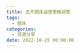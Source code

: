```yaml
---
title: 去不图床运营策略调整
tags:
  - 图床
categories:
  - 资源分享
date: 2022-10-25 00:00:00
---
```


> 

<!-- more -->

## 